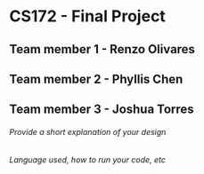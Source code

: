 # CS172 - Final Project

## Team member 1 - Renzo Olivares
## Team member 2 - Phyllis Chen
## Team member 3 - Joshua Torres

###### Provide a short explanation of your design


###### Language used, how to run your code, etc
